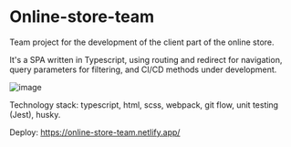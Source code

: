 # Online-store-team
Team project for the development of the client part of the online store. 

It's a SPA written in Typescript, using routing and redirect for navigation, query parameters for filtering, and CI/CD methods under development.

![image](https://user-images.githubusercontent.com/105563799/214024714-f1f29bd8-4354-4b9c-8c3b-e542d3d2b31a.png)

Technology stack: typescript, html, scss, webpack, git flow, unit testing (Jest), husky.

Deploy: https://online-store-team.netlify.app/
